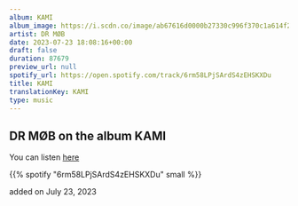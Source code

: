 ```yaml
---
album: KAMI
album_image: https://i.scdn.co/image/ab67616d0000b27330c996f370c1a614f294765d
artist: DR MØB
date: 2023-07-23 18:08:16+00:00
draft: false
duration: 87679
preview_url: null
spotify_url: https://open.spotify.com/track/6rm58LPjSArdS4zEHSKXDu
title: KAMI
translationKey: KAMI
type: music
---
```


## DR MØB on the album KAMI

You can listen [here](https://open.spotify.com/track/6rm58LPjSArdS4zEHSKXDu)

{{% spotify "6rm58LPjSArdS4zEHSKXDu" small %}}

added on July 23, 2023